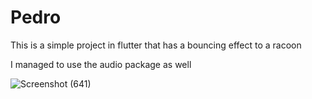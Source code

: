 # Pedro
This is a simple project in flutter that has a bouncing effect to a 
racoon

I managed to use the audio package as well



![Screenshot (641)](https://github.com/user-attachments/assets/dd919876-9076-4339-84fd-0d6f3ccbfa21)
